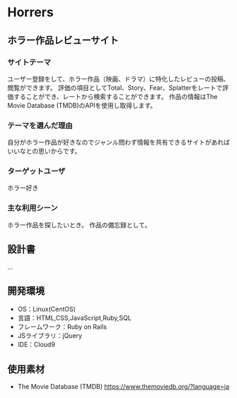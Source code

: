 # Horrers

## ホラー作品レビューサイト
### サイトテーマ
ユーザー登録をして、ホラー作品（映画、ドラマ）に特化したレビューの投稿、閲覧ができます。
評価の項目としてTotal、Story、Fear、Splatterをレートで評価することができ、レートから検索することができます。
作品の情報はThe Movie Database (TMDB)のAPIを使用し取得します。

### テーマを選んだ理由
自分がホラー作品が好きなのでジャンル問わず情報を共有できるサイトがあればいいなとの思いからです。

### ターゲットユーザ
ホラー好き

### 主な利用シーン
ホラー作品を探したいとき。
作品の備忘録として。

## 設計書
...

## 開発環境
- OS：Linux(CentOS)
- 言語：HTML,CSS,JavaScript,Ruby,SQL
- フレームワーク：Ruby on Rails
- JSライブラリ：jQuery
- IDE：Cloud9

## 使用素材
- The Movie Database (TMDB) https://www.themoviedb.org/?language=ja